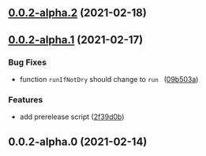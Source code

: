 ## [0.0.2-alpha.2](https://github.com/iv7n/iv7n/compare/v0.0.2-alpha.1...v0.0.2-alpha.2) (2021-02-18)



## [0.0.2-alpha.1](https://github.com/iv7n/iv7n/compare/v0.0.2-alpha.0...v0.0.2-alpha.1) (2021-02-17)


### Bug Fixes

* function `runIfNotDry` should change to `run ` ([09b503a](https://github.com/iv7n/iv7n/commit/09b503a7fb11b47d1398a76a73eeb943271b3bc1))


### Features

* add prerelease script ([2f39d0b](https://github.com/iv7n/iv7n/commit/2f39d0b781c03267fa543f695d60e7409ff7e6ea))



## 0.0.2-alpha.0 (2021-02-14)



